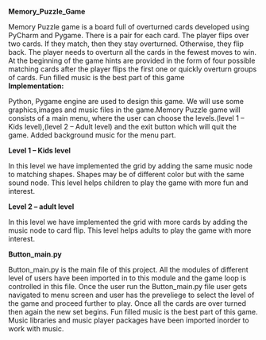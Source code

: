 **Memory_Puzzle_Game**

Memory Puzzle game is a board full of overturned cards developed using PyCharm and Pygame. There is a pair for each card. The player flips over two cards. If they match, then they stay overturned. Otherwise, they flip back. The player needs to overturn all the cards in the fewest moves to win. At the beginning of the game hints are provided in the form of four possible matching cards after the player flips the first one or quickly overturn groups of cards. Fun filled music is the best part of this game                                                                                      
**Implementation:**

Python, Pygame engine are used to design this game. We will use some graphics,images and music files in the game.Memory Puzzle game will consists of a main menu, where the user can choose the levels.(level 1 – Kids level),(level 2 – Adult level) and the exit button which will quit the game. Added background music for the menu part.

**Level 1 – Kids level**

In this level we have implemented the grid by adding the same music node to matching shapes. Shapes may be of different color but with the same sound node. This level helps children to play the game with more fun and interest. 

**Level 2 – adult level**

In this level we have implemented the grid with more cards by adding the music node to card flip. This level helps adults to play the game with more interest. 

**Button_main.py**

Button_main.py is the main file of this project. All the modules of different level of users have been imported in to this module and the game loop is controlled in this file. Once the user run the Button_main.py file user gets navigated to menu screen and user has the preveliege to select the level of the game and proceed further to play. Once all the cards are over turned then again the new set begins. Fun filled music is the best part of this game. Music libraries and music player packages have been imported inorder to work with music.







